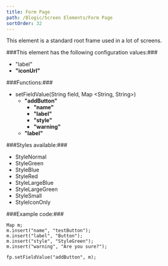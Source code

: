 ```yaml
---
title: Form Page
path: /Blogic/Screen Elements/Form Page
sortOrder: 32
---
```



This element is a standard root frame used in a lot of screens.




###This element has the following configuration values:###


- "label"
- <b>"iconUrl"</b>




###Functions:###


- setFieldValue(String field, Map \<String, String>)
  - <b>"addButton"</b>
    - <b>"name"</b>
    - <b>"label"</b>
    - <b>"style"</b>
    - <b>"warning"</b>
  - <b>"label"</b>




###Styles available:###


- StyleNormal
- StyleGreen
- StyleBlue
- StyleRed
- StyleLargeBlue
- StyleLargeGreen
- StyleSmall
- StyleIconOnly





###Example code:###

    Map m;
    m.insert("name", "testButton");
    m.insert("label", "Button");
    m.insert("style", "StyleGreen");
    m.insert("warning", "Are you sure?");
    
    fp.setFieldValue("addButton", m);


